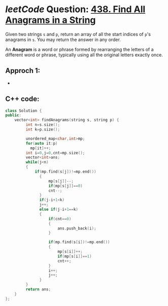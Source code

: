 # _leetCode_ Question: [438. Find All Anagrams in a String](https://leetcode.com/problems/find-all-anagrams-in-a-string/)

Given two strings `s` and `p`, return an array of all the start indices of `p`'s anagrams in `s`. You may return the answer in any order.

An **Anagram** is a word or phrase formed by rearranging the letters of a different word or phrase, typically using all the original letters exactly once.

## Approch 1:

- 

## C++ code:

```C++
class Solution {
public:
    vector<int> findAnagrams(string s, string p) {
         int n=s.size();
         int k=p.size();

         unordered_map<char,int>mp;
         for(auto it:p)
           mp[it]++;
         int i=0,j=0,cnt=mp.size();
         vector<int>ans;
         while(j<n)
         {
             if(mp.find(s[j])!=mp.end())
               {
                   mp[s[j]]--;
                   if(mp[s[j]]==0)
                   cnt--;
               }
               if(j-i+1<k)
               j++;
               else if(j-i+1==k)
               {
                   if(cnt==0)
                   {
                       ans.push_back(i);
                   }

                   if(mp.find(s[i])!=mp.end())
                   {
                       mp[s[i]]++;
                       if(mp[s[i]]==1)
                       cnt++;
                   }
                   i++;
                   j++;
               }
         }
         return ans;
    }
};
```